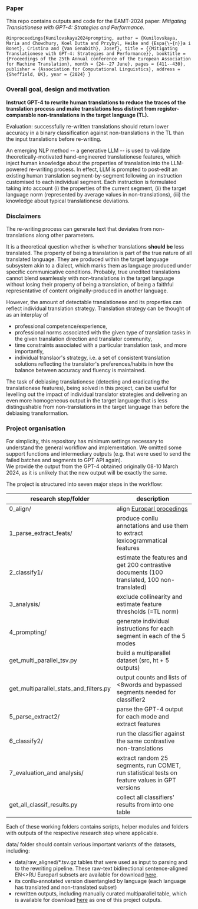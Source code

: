 ### Paper
This repo contains outputs and code for the EAMT-2024 paper: 
*Mitigating Translationese with GPT-4: Strategies and Performance*.

``@inproceedings{Kunilovskaya2024prompting,
author = {Kunilovskaya, Maria and Chowdhury, Koel Dutta and Przybyl, Heike and {Espa{\~{n}}a i Bonet}, Cristina and {Van Genabith}, Josef},
title = {{Mitigating Translationese with GPT-4: Strategies and Performance}},
booktitle = {Proceedings of the 25th Annual conference of the European Association for Machine Translation},
month = {24--27 June},
pages = {411--430},
publisher = {Association for Computational Linguistics},
address = {Sheffield, UK},
year = {2024}
}``

### Overall goal, design and motivation
**Instruct GPT-4 to rewrite human translations to reduce the traces of the translation process 
and make translations less distinct from register-comparable non-translations in the target language (TL).**

Evaluation: successfully re-written translations should return lower accuracy in a binary classification 
against non-translations in the TL than the input translations before re-writing.

An emerging NLP method -- a generative LLM -- is used to validate theoretically-motivated hand-engineered 
translationese features, which inject human knowledge about the properties of translation into the LLM-powered re-writing process.
In effect, LLM is prompted to post-edit an existing human translation segment-by-segment following an instruction customised to each individual segment. 
Each instruction is formulated taking into account 
(i) the properties of the current segment, 
(ii) the target language norm (represented by average values in non-translations),
(iii) the knowledge about typical translationese deviations.

### Disclaimers
The re-writing process can generate text that deviates from non-translations along other parameters.

It is a theoretical question whether is whether translations **should be** less translated.
The property of being a translation is part of the true nature of all translated language. 
They are produced within the target language subsystem akin to a dialect, which marks them as language produced under specific communicative conditions. 
Probably, true unedited translations cannot blend seamlessly with non-translations in the target language without losing their property of being a translation, of being a faithful representative of content originally-produced in another language.

However, the amount of detectable translationese and its properties can reflect individual translation strategy. 
Translation strategy can be thought of as an interplay of 
* professional competence/experience, 
* professional norms associated with the given type of translation tasks in the given translation direction and translator community, 
* time constraints associated with a particular translation task, and more importantly,
* individual translaor's strategy, i.e. a set of consistent translation solutions reflecting the translator's preferences/habits in how the balance between accuracy and fluency is maintained.

The task of debiasing translationese (detecting and eradicating the translationese features), being solved in this project, can be useful for 
levelling out the impact of individual translator strategies and delivering an even more homogeneous output in the target language 
that is less distingushable from non-translations in the target language than before the debiasing transformation.

### Project organisation
For simplicity, this repository has minimum settings necessary to understand the general workflow and implementation. 
We omitted some support functions and intermediary outputs (e.g. that were used to send the failed batches and segments to GPT API again).  
We provide the output from the GPT-4 obtained originally 08-10 March 2024, as it is unlikely that the new output will be exactly the same.

The project is structured into seven major steps in the workflow:

| research step/folder      | description                                                                       | 
|---------------------------|-----------------------------------------------------------------------------------|
| 0_align/                  | align [Europarl procedings](https://github.com/chozelinek/europarl)               | 
| 1_parse_extract_feats/    | produce conllu annotations and use them to extract lexicogrammatical features     | 
| 2_classify1/              | estimate the features and get 200 contrastive documents (100 translated, 100 non-translated) |
| 3_analysis/               | exclude collinearity and estimate feature thresholds (=TL norm)                   | 
| 4_prompting/              | generate individual instructions for each segment in each of the 5 modes          |
| get_multi_parallel_tsv.py | build a multiparallel dataset (src, ht + 5 outputs)                               |
| get_multiparallel_stats_and_filters.py | output counts and lists of <8words and bypassed segments needed for classifier2   |
| 5_parse_extract2/         | parse the GPT-4 output for each mode and extract features                         | 
| 6_classify2/              | run the classifier against the same contrastive non-translations                  |
| 7_evaluation_and analysis/ | extract random 25 segments, run COMET, run statistical tests on feature values in GPT versions |
| get_all_classif_results.py | collect all classifiers' results from into one table                              |

Each of these working folders contains scripts, helper modules and folders with outputs of the respective research step where applicable.

data/ folder should contain various important variants of the datasets, including:
* data/raw_aligned/*.tsv.gz tables that were used as input to parsing and to the rewriting pipeline. These raw-text bidirectional sentence-aligned EN<>RU Europarl subsets are available for download [here](https://zenodo.org/records/11127626).
* its conllu-annotated version disentangled by language (each language has translated and non-translated subset)
* rewritten outputs, including manually curated multiparallel table, which is available for download [here](https://zenodo.org/records/11127626) as one of this project outputs.
